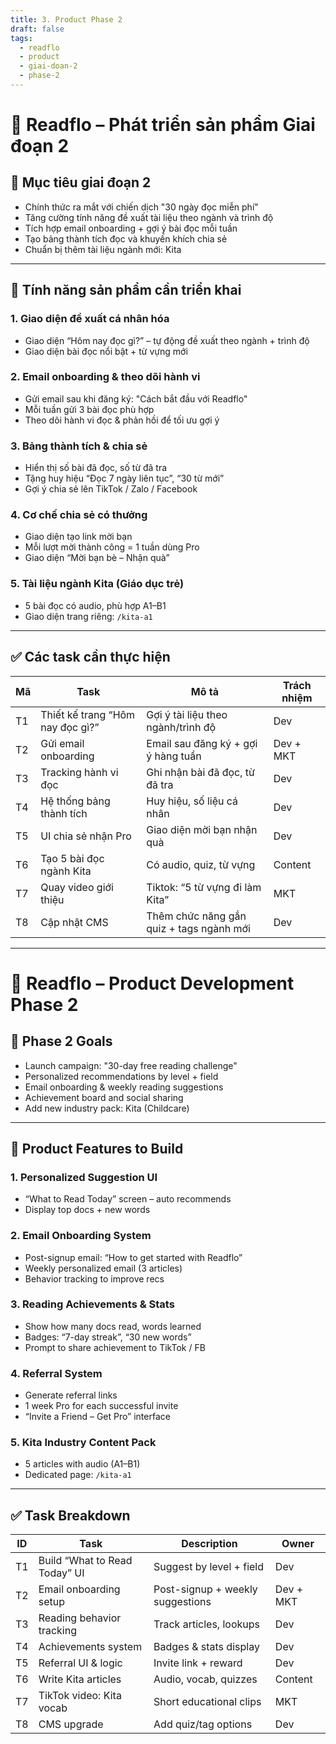 ```yaml
---
title: 3. Product Phase 2
draft: false
tags:
  - readflo
  - product
  - giai-doan-2
  - phase-2
---
```


# 🚀 Readflo – Phát triển sản phẩm Giai đoạn 2

## 🎯 Mục tiêu giai đoạn 2

- Chính thức ra mắt với chiến dịch "30 ngày đọc miễn phí"
- Tăng cường tính năng đề xuất tài liệu theo ngành và trình độ
- Tích hợp email onboarding + gợi ý bài đọc mỗi tuần
- Tạo bảng thành tích đọc và khuyến khích chia sẻ
- Chuẩn bị thêm tài liệu ngành mới: Kita

---

## 🔧 Tính năng sản phẩm cần triển khai

### 1. Giao diện đề xuất cá nhân hóa

- Giao diện “Hôm nay đọc gì?” – tự động đề xuất theo ngành + trình độ
- Giao diện bài đọc nổi bật + từ vựng mới

### 2. Email onboarding & theo dõi hành vi

- Gửi email sau khi đăng ký: "Cách bắt đầu với Readflo"
- Mỗi tuần gửi 3 bài đọc phù hợp
- Theo dõi hành vi đọc & phản hồi để tối ưu gợi ý

### 3. Bảng thành tích & chia sẻ

- Hiển thị số bài đã đọc, số từ đã tra
- Tặng huy hiệu “Đọc 7 ngày liên tục”, “30 từ mới”
- Gợi ý chia sẻ lên TikTok / Zalo / Facebook

### 4. Cơ chế chia sẻ có thưởng

- Giao diện tạo link mời bạn
- Mỗi lượt mời thành công = 1 tuần dùng Pro
- Giao diện “Mời bạn bè – Nhận quà”

### 5. Tài liệu ngành Kita (Giáo dục trẻ)

- 5 bài đọc có audio, phù hợp A1–B1
- Giao diện trang riêng: `/kita-a1`

---

## ✅ Các task cần thực hiện

| Mã | Task | Mô tả | Trách nhiệm |
|----|------|------|--------------|
| T1 | Thiết kế trang “Hôm nay đọc gì?” | Gợi ý tài liệu theo ngành/trình độ | Dev |
| T2 | Gửi email onboarding | Email sau đăng ký + gợi ý hàng tuần | Dev + MKT |
| T3 | Tracking hành vi đọc | Ghi nhận bài đã đọc, từ đã tra | Dev |
| T4 | Hệ thống bảng thành tích | Huy hiệu, số liệu cá nhân | Dev |
| T5 | UI chia sẻ nhận Pro | Giao diện mời bạn nhận quà | Dev |
| T6 | Tạo 5 bài đọc ngành Kita | Có audio, quiz, từ vựng | Content |
| T7 | Quay video giới thiệu | Tiktok: “5 từ vựng đi làm Kita” | MKT |
| T8 | Cập nhật CMS | Thêm chức năng gắn quiz + tags ngành mới | Dev |

---

# 🚀 Readflo – Product Development Phase 2

## 🎯 Phase 2 Goals

- Launch campaign: "30-day free reading challenge"
- Personalized recommendations by level + field
- Email onboarding & weekly reading suggestions
- Achievement board and social sharing
- Add new industry pack: Kita (Childcare)

---

## 🔧 Product Features to Build

### 1. Personalized Suggestion UI

- “What to Read Today” screen – auto recommends
- Display top docs + new words

### 2. Email Onboarding System

- Post-signup email: “How to get started with Readflo”
- Weekly personalized email (3 articles)
- Behavior tracking to improve recs

### 3. Reading Achievements & Stats

- Show how many docs read, words learned
- Badges: “7-day streak”, “30 new words”
- Prompt to share achievement to TikTok / FB

### 4. Referral System

- Generate referral links
- 1 week Pro for each successful invite
- “Invite a Friend – Get Pro” interface

### 5. Kita Industry Content Pack

- 5 articles with audio (A1–B1)
- Dedicated page: `/kita-a1`

---

## ✅ Task Breakdown

| ID | Task | Description | Owner |
|----|------|-------------|--------|
| T1 | Build “What to Read Today” UI | Suggest by level + field | Dev |
| T2 | Email onboarding setup | Post-signup + weekly suggestions | Dev + MKT |
| T3 | Reading behavior tracking | Track articles, lookups | Dev |
| T4 | Achievements system | Badges & stats display | Dev |
| T5 | Referral UI & logic | Invite link + reward | Dev |
| T6 | Write Kita articles | Audio, vocab, quizzes | Content |
| T7 | TikTok video: Kita vocab | Short educational clips | MKT |
| T8 | CMS upgrade | Add quiz/tag options | Dev |
